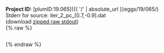 **Project ID:** [plumID:19.065]({{ '/' | absolute_url }}eggs/19/065/)  
Stderr for source:  iter_2_pc_[0.7,-0.9].dat   
(download [zipped raw stdout](iter_2_pc_[0.7,-0.9].dat.plumed_master.stdout.txt.zip))  
{% raw %}
<pre>
</pre>
{% endraw %}
